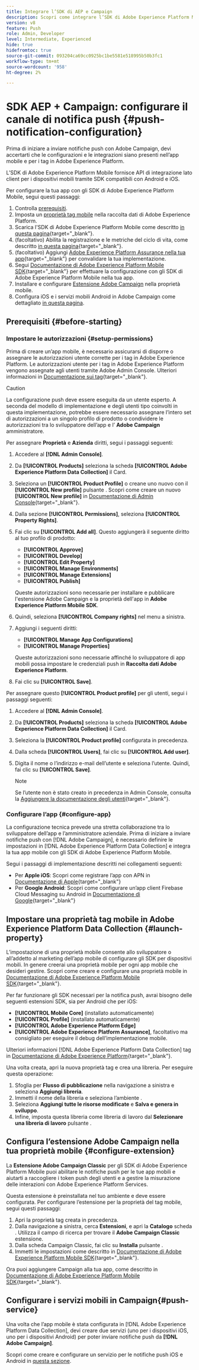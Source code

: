```yaml
---
title: Integrare l’SDK di AEP e Campaign
description: Scopri come integrare l’SDK di Adobe Experience Platform Mobile con la tua app.
version: v8
feature: Push
role: Admin, Developer
level: Intermediate, Experienced
hide: true
hidefromtoc: true
source-git-commit: 093204ca69cc0925bc1be5581e518995b50b3fc1
workflow-type: tm+mt
source-wordcount: '958'
ht-degree: 2%

---
```



# SDK AEP + Campaign: configurare il canale di notifica push {#push-notification-configuration}

Prima di iniziare a inviare notifiche push con Adobe Campaign, devi accertarti che le configurazioni e le integrazioni siano presenti nell’app mobile e per i tag in Adobe Experience Platform.

L’SDK di Adobe Experience Platform Mobile fornisce API di integrazione lato client per i dispositivi mobili tramite SDK compatibili con Android e iOS.

Per configurare la tua app con gli SDK di Adobe Experience Platform Mobile, segui questi passaggi:

1. Controlla [prerequisiti](#before-starting).
1. Imposta un [proprietà tag mobile](#launch-property) nella raccolta dati di Adobe Experience Platform.
1. Scarica l&#39;SDK di Adobe Experience Platform Mobile come descritto [in questa pagina](https://developer.adobe.com/client-sdks/documentation/getting-started/get-the-sdk/){target="_blank"}.
1. (facoltativo) Abilita la registrazione e le metriche del ciclo di vita, come descritto [in questa pagina](https://developer.adobe.com/client-sdks/documentation/getting-started/enable-debug-logging/){target="_blank"}.
1. (facoltativo) Aggiungi [Adobe Experience Platform Assurance nella tua app](https://developer.adobe.com/client-sdks/documentation/getting-started/validate/){target="_blank"} per convalidare la tua implementazione.
1. Segui [Documentazione di Adobe Experience Platform Mobile SDK](https://developer.adobe.com/client-sdks/documentation/getting-started/){target="_blank"} per effettuare la configurazione con gli SDK di Adobe Experience Platform Mobile nella tua app.
1. Installare e configurare [Estensione Adobe Campaign](#configure-extension) nella proprietà mobile.
1. Configura iOS e i servizi mobili Android in Adobe Campaign come dettagliato [in questa pagina](../send/push.md#push-config).


## Prerequisiti {#before-starting}

### Impostare le autorizzazioni {#setup-permissions}

Prima di creare un’app mobile, è necessario assicurarsi di disporre o assegnare le autorizzazioni utente corrette per i tag in Adobe Experience Platform. Le autorizzazioni utente per i tag in Adobe Experience Platform vengono assegnate agli utenti tramite Adobe Admin Console. Ulteriori informazioni in [Documentazione sui tag](https://experienceleague.adobe.com/docs/experience-platform/tags/admin/user-permissions.html){target="_blank"}.

>[!CAUTION]
>
>La configurazione push deve essere eseguita da un utente esperto. A seconda del modello di implementazione e degli utenti tipo coinvolti in questa implementazione, potrebbe essere necessario assegnare l’intero set di autorizzazioni a un singolo profilo di prodotto o condividere le autorizzazioni tra lo sviluppatore dell’app e l’ **Adobe Campaign** amministratore.

Per assegnare **Proprietà** e **Azienda** diritti, segui i passaggi seguenti:

1. Accedere al **[!DNL Admin Console]**.
1. Da **[!UICONTROL Products]** seleziona la scheda **[!UICONTROL Adobe Experience Platform Data Collection]** il Card.
1. Seleziona un **[!UICONTROL Product Profile]** o creane uno nuovo con il **[!UICONTROL New profile]** pulsante . Scopri come creare un nuovo **[!UICONTROL New profile]** in [Documentazione di Admin Console](https://experienceleague.adobe.com/docs/experience-platform/access-control/ui/create-profile.html#ui){target="_blank"}.
1. Dalla sezione **[!UICONTROL Permissions]**, seleziona **[!UICONTROL Property Rights]**.
1. Fai clic su **[!UICONTROL Add all]**. Questo aggiungerà il seguente diritto al tuo profilo di prodotto:
   * **[!UICONTROL Approve]**
   * **[!UICONTROL Develop]**
   * **[!UICONTROL Edit Property]**
   * **[!UICONTROL Manage Environments]**
   * **[!UICONTROL Manage Extensions]**
   * **[!UICONTROL Publish]**

   Queste autorizzazioni sono necessarie per installare e pubblicare l&#39;estensione Adobe Campaign e la proprietà dell&#39;app in **Adobe Experience Platform Mobile SDK**.

1. Quindi, seleziona **[!UICONTROL Company rights]** nel menu a sinistra.
1. Aggiungi i seguenti diritti:

   * **[!UICONTROL Manage App Configurations]**
   * **[!UICONTROL Manage Properties]**

   Queste autorizzazioni sono necessarie affinché lo sviluppatore di app mobili possa impostare le credenziali push in **Raccolta dati Adobe Experience Platform**.

1. Fai clic su **[!UICONTROL Save]**.

Per assegnare questo **[!UICONTROL Product profile]** per gli utenti, segui i passaggi seguenti:

1. Accedere al **[!DNL Admin Console]**.
1. Da **[!UICONTROL Products]** seleziona la scheda **[!UICONTROL Adobe Experience Platform Data Collection]** il Card.
1. Seleziona la **[!UICONTROL Product profile]** configurata in precedenza.
1. Dalla scheda **[!UICONTROL Users]**, fai clic su **[!UICONTROL Add user]**.
1. Digita il nome o l’indirizzo e-mail dell’utente e seleziona l’utente. Quindi, fai clic su **[!UICONTROL Save]**.

   >[!NOTE]
   >
   >Se l’utente non è stato creato in precedenza in Admin Console, consulta la [Aggiungere la documentazione degli utenti](https://helpx.adobe.com/enterprise/using/manage-users-individually.html#add-users){target="_blank"}.

### Configurare l’app {#configure-app}

La configurazione tecnica prevede una stretta collaborazione tra lo sviluppatore dell’app e l’amministratore aziendale. Prima di iniziare a inviare notifiche push con [!DNL Adobe Campaign], è necessario definire le impostazioni in [!DNL Adobe Experience Platform Data Collection] e integra la tua app mobile con gli SDK di Adobe Experience Platform Mobile.

Segui i passaggi di implementazione descritti nei collegamenti seguenti:

* Per **Apple iOS**: Scopri come registrare l’app con APN in [Documentazione di Apple](https://developer.apple.com/documentation/usernotifications/registering_your_app_with_apns){target="_blank"}
* Per **Google Android**: Scopri come configurare un’app client Firebase Cloud Messaging su Android in [Documentazione di Google](https://firebase.google.com/docs/cloud-messaging/android/client){target="_blank"}

<!--
## Add your app push credentials in Adobe Experience Platform Data Collection {#push-credentials}

After granting the correct user permissions, you now need to add your mobile application push credentials in Adobe Experience Platform Data Collection. 

The mobile app push credential registration is required to authorize Adobe to send push notifications on your behalf. Refer to the steps detailed below:

1. From [!DNL Adobe Experience Platform Data Collection], browse to **[!UICONTROL App Surfaces]** in the left rail.

1. Click **[!UICONTROL Create App Surface]** to create a new configuration.

1. Enter a **[!UICONTROL Name]** for the configuration.

1. From **[!UICONTROL Mobile Application Configuration]**, select the system and enter settings.

    * **For iOS**

        1. Enter the mobile app **Bundle Id** in the **[!UICONTROL App ID (iOS Bundle ID)]** field. The app Bundle ID can be found in the **General** tab of the primary target in **XCode**.
        
        1. Switched on the **[!UICONTROL Push Credentials]** button to add your credentials.
        
        1. Drag and drop your .p8 Apple Push Notification Authentication Key file. This key can be acquired from the **Certificates**, **Identifiers** and **Profiles** page.

        1. Provide the **Key ID**. This is a 10 character string assigned during the creation of p8 auth key. It can be found under **Keys** tab in **Certificates**, **Identifiers** and **Profiles** page.
        
        1. Provide the **Team ID**. This is a string value which can be found under the Membership tab.

    * **For Android**

        1. Provide the **[!UICONTROL App ID (Android package name)]**: usually the package name is the app id in your `build.gradle` file.

        1. Switched on the **[!UICONTROL Push Credentials]** button to add your credentials.

        1. Drag and drop the FCM push credentials. For more details on how to get the push credentials refer to [Google Documentation](https://firebase.google.com/docs/admin/setup#initialize-sdk){target="_blank"}.
    

1. Click **[!UICONTROL Save]** to create your app configuration.
-->

## Impostare una proprietà tag mobile in Adobe Experience Platform Data Collection {#launch-property}

L’impostazione di una proprietà mobile consente allo sviluppatore o all’addetto al marketing dell’app mobile di configurare gli SDK per dispositivi mobili. In genere creerai una proprietà mobile per ogni app mobile che desideri gestire. Scopri come creare e configurare una proprietà mobile in [Documentazione di Adobe Experience Platform Mobile SDK](https://developer.adobe.com/client-sdks/documentation/getting-started/create-a-mobile-property/){target="_blank"}.

Per far funzionare gli SDK necessari per la notifica push, avrai bisogno delle seguenti estensioni SDK, sia per Android che per iOS:

* **[!UICONTROL Mobile Core]** (installato automaticamente)
* **[!UICONTROL Profile]** (installato automaticamente)
* **[!UICONTROL Adobe Experience Platform Edge]**
* **[!UICONTROL Adobe Experience Platform Assurance]**, facoltativo ma consigliato per eseguire il debug dell’implementazione mobile.

Ulteriori informazioni [!DNL Adobe Experience Platform Data Collection] tag in [Documentazione di Adobe Experience Platform](https://experienceleague.adobe.com/docs/platform-learn/implement-mobile-sdk/initial-configuration/configure-tags.html){target="_blank"}.

Una volta creata, apri la nuova proprietà tag e crea una libreria. Per eseguire questa operazione:

1. Sfoglia per **Flusso di pubblicazione** nella navigazione a sinistra e seleziona **Aggiungi libreria**.
1. Immetti il nome della libreria e seleziona l’ambiente .
1. Seleziona **Aggiungi tutte le risorse modificate** e **Salva e genera in sviluppo**.
1. Infine, imposta questa libreria come libreria di lavoro dal **Selezionare una libreria di lavoro** pulsante .


## Configura l’estensione Adobe Campaign nella tua proprietà mobile {#configure-extension}

La **Estensione Adobe Campaign Classic** per gli SDK di Adobe Experience Platform Mobile puoi abilitare le notifiche push per le tue app mobili e aiutarti a raccogliere i token push degli utenti e a gestire la misurazione delle interazioni con Adobe Experience Platform Services.

Questa estensione è preinstallata nel tuo ambiente e deve essere configurata. Per configurare l’estensione per la proprietà del tag mobile, segui questi passaggi:

1. Apri la proprietà tag creata in precedenza.
1. Dalla navigazione a sinistra, cerca **Estensioni**, e apri la **Catalogo** scheda . Utilizza il campo di ricerca per trovare il **Adobe Campaign Classic** estensione.
1. Dalla scheda Campaign Classic, fai clic su **Installa** pulsante .
1. Immetti le impostazioni come descritto in [Documentazione di Adobe Experience Platform Mobile SDK](https://developer.adobe.com/client-sdks/documentation/adobe-campaign-classic/){target="_blank"}.

Ora puoi aggiungere Campaign alla tua app, come descritto in  [Documentazione di Adobe Experience Platform Mobile SDK](https://developer.adobe.com/client-sdks/documentation/adobe-campaign-classic/#add-campaign-classic-to-your-app){target="_blank"}.

## Configurare i servizi mobili in Campaign{#push-service}

Una volta che l’app mobile è stata configurata in [!DNL Adobe Experience Platform Data Collection], devi creare due servizi (uno per i dispositivi iOS, uno per i dispositivi Android) per poter inviare notifiche push da **[!DNL Adobe Campaign]**.

Scopri come creare e configurare un servizio per le notifiche push iOS e Android in [questa sezione](../send/push.md#push-config).
